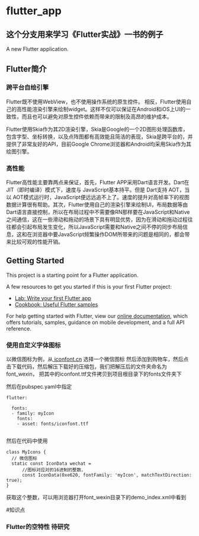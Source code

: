 # flutter_app

## 这个分支用来学习《Flutter实战》一书的例子
A new Flutter application.



## Flutter简介

### 跨平台自绘引擎

Flutter既不使用WebView，也不使用操作系统的原生控件。 相反，Flutter使用自己的高性能渲染引擎来绘制widget。这样不仅可以保证在Android和iOS上UI的一致性，而且也可以避免对原生控件依赖而带来的限制及高昂的维护成本。

Flutter使用Skia作为其2D渲染引擎，Skia是Google的一个2D图形处理函数库，包含字型、坐标转换，以及点阵图都有高效能且简洁的表现，Skia是跨平台的，并提供了非常友好的API，目前Google Chrome浏览器和Android均采用Skia作为其绘图引擎。

### 高性能

Flutter高性能主要靠两点来保证，首先，Flutter APP采用Dart语言开发。Dart在 JIT（即时编译）模式下，速度与 JavaScript基本持平。但是 Dart支持 AOT，当以 AOT模式运行时，JavaScript便远远追不上了。速度的提升对高帧率下的视图数据计算很有帮助。其次，Flutter使用自己的渲染引擎来绘制UI，布局数据等由Dart语言直接控制，所以在布局过程中不需要像RN那样要在JavaScript和Native之间通信，这在一些滑动和拖动的场景下具有明显优势，因为在滑动和拖动过程往往都会引起布局发生变化，所以JavaScript需要和Native之间不停的同步布局信息，这和在浏览器中要JavaScript频繁操作DOM所带来的问题是相同的，都会带来比较可观的性能开销。



## Getting Started

This project is a starting point for a Flutter application.

A few resources to get you started if this is your first Flutter project:

- [Lab: Write your first Flutter app](https://flutter.io/docs/get-started/codelab)
- [Cookbook: Useful Flutter samples](https://flutter.io/docs/cookbook)

For help getting started with Flutter, view our 
[online documentation](https://flutter.io/docs), which offers tutorials, 
samples, guidance on mobile development, and a full API reference.

### 使用自定义字体图标
以微信图标为例，从[ iconfont.cn](https://www.iconfont.cn/search) 选择一个微信图标
然后添加到购物车，然后点击下载代码，然后解压下载好的压缩包，我们把解压后的文件夹命名为font_wexin，
把其中的iconfont.ttf文件拷贝到项目根目录下的fonts文件夹下

然后在pubspec.yaml中指定
```
flutter:

  fonts:
  - family: myIcon
    fonts:
    - asset: fonts/iconfont.ttf


```
然后在代码中使用
```
class MyIcons {
  // 微信图标
  static const IconData wechat =
      //图标对应对的16进制的整数，
      const IconData(0xe620, fontFamily: 'myIcon', matchTextDirection: true);
}
```
获取这个整数，可以用浏览器打开font_wexin目录下的demo_index.xml中看到


#知识点

### Flutter的空特性 待研究
